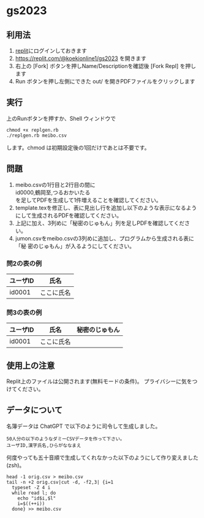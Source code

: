 gs2023
======
利用法
------
1. [replit](https://replit.com/)にログインしておきます
2. https://replit.com/@koekionline1/gs2023 を開きます
3. 右上の [Fork] ボタンを押しName/Descriptionを確認後 [Fork Repl] を押します
4. Run ボタンを押し左側にできた out/ を開きPDFファイルをクリックします


実行
------------
上のRunボタンを押すか、Shell ウィンドウで

``` shell
chmod +x replgen.rb
./replgen.rb meibo.csv
```
します。chmod は初期設定後の1回だけであとは不要です。

問題
----
1. meibo.csvの1行目と2行目の間に  
   id0000,鶴岡至,つるおかいたる  
   を足してPDFを生成して1件増えることを確認してください。
2. template.texを修正し、表に見出し行を追加し以下のような表示になるよう
にして生成されるPDFを確認してください。
3. 上記に加え、3列めに「秘密のじゅもん」列を足しPDFを確認してください。
4. jumon.csvをmeibo.csvの3列めに追加し、プログラムから生成される表に「秘
密のじゅもん」が入るようにしてください。

### 問2の表の例
ユーザID|氏名
--------|----
id0001	|ここに氏名

### 問3の表の例
ユーザID|氏名|秘密のじゅもん
--------|----|---------------
id0001	|ここに氏名|


使用上の注意
------------
Replit上のファイルは公開されます(無料モードの条件)。
プライバシーに気をつけてください。

データについて
--------------
名簿データは ChatGPT で以下のように司令して生成しました。

``` shell
50人分の以下のようなダミーCSVデータを作って下さい。
ユーザID,漢字氏名,ひらがななまえ
```
何度やっても五十音順で生成してくれなかった以下のようにして作り変えました(zsh)。

``` z-shell
head -1 orig.csv > meibo.csv
tail -n +2 orig.csv|cut -d, -f2,3| {i=1
  typeset -Z 4 i
  while read l; do
    echo "id$i,$l"
	i=$((++i))
  done} >> meibo.csv
```
